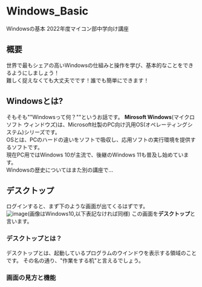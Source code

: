 # Windows_Basic
Windowsの基本
2022年度マイコン部中学向け講座
## 概要
世界で最もシェアの高いWindowsの仕組みと操作を学び、基本的なことをできるようにしましょう！  
難しく捉えなくても大丈夫でです！誰でも簡単にできます！
## Windowsとは?
そもそも""Windowsって何？""というお話です。
**Mirosoft Windows**(マイクロソフト ウィンドウズ)は、Microsoft社製のPC向け汎用OS(オペレーティングシステム)シリーズです。  
OSとは、PCのハードの違いをソフトで吸収し、応用ソフトの実行環境を提供するソフトです。  
現在PC用ではWindows 10が主流で、後継のWindows 11も普及し始めています。  
Windowsの歴史についてはまた別の講座で...  
## デスクトップ
ログインすると、まず下のような画面が出てくるはずです。  
![image](https://user-images.githubusercontent.com/91722200/170894848-6ca0abe6-4c4e-44ad-835a-f4ed1f295c76.png)(画像はWindows10,以下表記なければ同様)
この画面を**デスクトップ**と言います。  
### デスクトップとは？
デスクトップとは、起動しているプログラムのウインドウを表示する領域のことです。
その名の通り、"作業をする机"と言えるでしょう。
### 画面の見方と機能
